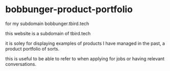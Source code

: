 # bobbunger-product-portfolio
for my subdomain bobbunger.tbird.tech

this website is a subdomain of tbird.tech

it is soley for displaying examples of products I have managed in the past, a product portfolio of sorts. 

this is useful to be able to refer to when applying for jobs or having relevant conversations. 

